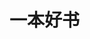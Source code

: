 # 一本好书

<img v-for="i in Array.from({length:26}, (_, i) => i + 2)" :src="`/assets/dojinshi/ba/${i}.jpg`" />
